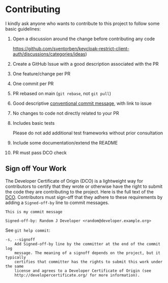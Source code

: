 # Contributing

I kindly ask anyone who wants to contribute to this project to follow some basic guidelines:

1. Open a discussion around the change before contributing any code

   https://github.com/sventorben/keycloak-restrict-client-auth/discussions/categories/ideas)
2. Create a GitHub Issue with a good description associated with the PR
4. One feature/change per PR
5. One commit per PR 
6. PR rebased on main (`git rebase`, not `git pull`) 
7. Good descriptive [conventional commit message](https://www.conventionalcommits.org/en/v1.0.0/), with link to issue
8. No changes to code not directly related to your PR
9. Includes basic tests

   Please do not add additional test frameworks without prior consultation
10. Include some documentation/extend the README
11. PR must pass DCO check

## Sign off Your Work

The Developer Certificate of Origin (DCO) is a lightweight way for contributors to certify that they wrote or otherwise have the right to submit the code they are contributing to the project. Here is the full text of the [DCO](http://developercertificate.org/). Contributors must sign-off that they adhere to these requirements by adding a `Signed-off-by` line to commit messages.

```text
This is my commit message

Signed-off-by: Random J Developer <random@developer.example.org>
```

See `git help commit`:

```text
-s, --signoff
    Add Signed-off-by line by the committer at the end of the commit log
    message. The meaning of a signoff depends on the project, but it typically
    certifies that committer has the rights to submit this work under the same
    license and agrees to a Developer Certificate of Origin (see
    http://developercertificate.org/ for more information).
```

